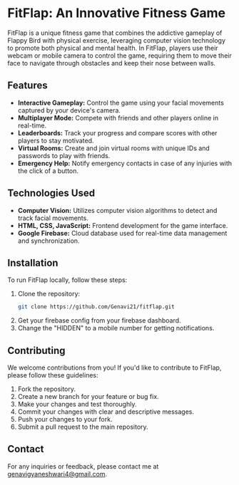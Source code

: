 # FitFlap: An Innovative Fitness Game

FitFlap is a unique fitness game that combines the addictive gameplay of Flappy Bird with physical exercise, leveraging computer vision technology to promote both physical and mental health. In FitFlap, players use their webcam or mobile camera to control the game, requiring them to move their face to navigate through obstacles and keep their nose between walls.

## Features

- **Interactive Gameplay:** Control the game using your facial movements captured by your device's camera.
- **Multiplayer Mode:** Compete with friends and other players online in real-time.
- **Leaderboards:** Track your progress and compare scores with other players to stay motivated.
- **Virtual Rooms:** Create and join virtual rooms with unique IDs and passwords to play with friends.
- **Emergency Help:** Notify emergency contacts in case of any injuries with the click of a button.

## Technologies Used

- **Computer Vision:** Utilizes computer vision algorithms to detect and track facial movements.
- **HTML, CSS, JavaScript:** Frontend development for the game interface.
- **Google Firebase:** Cloud database used for real-time data management and synchronization.

## Installation

To run FitFlap locally, follow these steps:

1. Clone the repository:
   ```bash
   git clone https://github.com/Genavi21/fitflap.git
2. Get your firebase config from your firebase dashboard.
3. Change the "HIDDEN" to a mobile number for getting notifications.

## Contributing
We welcome contributions from you! If you'd like to contribute to FitFlap, please follow these guidelines:

1. Fork the repository.
2. Create a new branch for your feature or bug fix.
3. Make your changes and test thoroughly.
4. Commit your changes with clear and descriptive messages.
5. Push your changes to your fork.
6. Submit a pull request to the main repository.


## Contact
For any inquiries or feedback, please contact me at genavigyaneshwari4@gmail.com.
